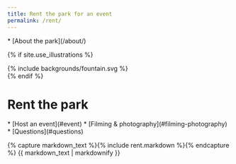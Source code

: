 ```yaml
---
title: Rent the park for an event
permalink: /rent/
---
```


<nav markdown="1">
* [About the park](/about/)
</nav>

{% if site.use_illustrations %}
<style>
.girl {
  grid-column: -3/-1;
  grid-row: 1/4;
}
.girl svg {
  height: 20vmax;
  width: auto;
}
main nav:first-child,
main h1,
main h1 + nav {
  grid-column-end: -3;
}
</style>

<div class="girl">
{% include backgrounds/fountain.svg %}
</div>
{% endif %}

Rent the park
==================

<nav markdown="1">
* [Host an event](#event)
* [Filming & photography](#filming-photography)
* [Questions](#questions)
</nav>

<main markdown="1" class="sky">

{% capture markdown_text %}{% include rent.markdown %}{% endcapture %}
{{ markdown_text | markdownify }}

</main>
